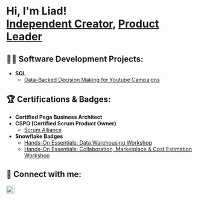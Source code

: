 <h1>Hi, I'm Liad! <br/><a href="https://github.com/findliad">Independent Creator</a>, <a href="https://www.linkedin.com/in/joshmadakor/">Product Leader</a>

<h2>👨‍💻 Software Development Projects:</h2>

- <b>SQL</b>
  - [Data-Backed Decision Making for Youtube Campaigns](https://github.com/FindLiad/Data-Backed-Decision-Making-for-Youtube-Campaigns.git)

<h2> 🏆 Certifications & Badges:</h2>

- <b>Certified Pega Business Architect</b>
- <b>CSPO (Certified Scrum Product Owner)</b>
  - [Scrum Alliance](https://bcert.me/szegpmadt)
- <b>Snowflake Badges</b>
  - [Hands-On Essentials: Data Warehousing Workshop](https://achieve.snowflake.com/de6a8975-e11f-4785-90e3-9666c3ef468e#acc.wgJcxdA3)
  - [Hands-On Essentials: Collaboration, Marketplace & Cost Estimation Workshop](https://achieve.snowflake.com/93121afa-094f-4223-b278-508051e48a46#acc.xgnZDtAz)

<h2> 🤳 Connect with me:</h2>

[<img align="left" alt="LiadMizrachi | LinkedIn" width="22px" src="https://cdn.jsdelivr.net/npm/simple-icons@v3/icons/linkedin.svg" />][linkedin]

[linkedin]: https://linkedin.com/in/Liadmizrachi

<!--
**joshmadakor1/joshmadakor1** is a ✨ _special_ ✨ repository because its `README.md` (this file) appears on your GitHub profile.

Here are some ideas to get you started:

- 🔭 I’m currently working on ...
- 🌱 I’m currently learning ...
- 👯 I’m looking to collaborate on ...
- 🤔 I’m looking for help with ...
- 💬 Ask me about ...
- 📫 How to reach me: ...
- 😄 Pronouns: ...
- ⚡ Fun fact: ...
-->
